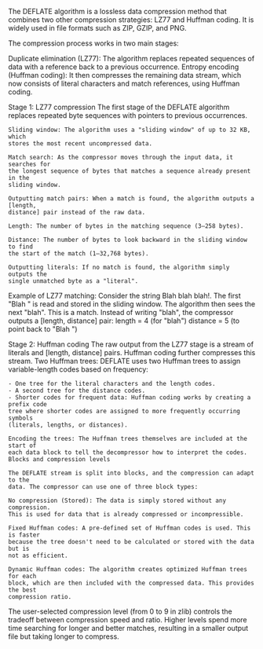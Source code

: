 The DEFLATE algorithm is a lossless data compression method that combines two other compression strategies: LZ77 and Huffman coding. It is widely used in file formats such as ZIP, GZIP, and PNG. 

The compression process works in two main stages: 

Duplicate elimination (LZ77): The algorithm replaces repeated sequences of data with a reference back to a previous occurrence.
Entropy encoding (Huffman coding): It then compresses the remaining data stream, which now consists of literal characters and match references, using Huffman coding. 

Stage 1: LZ77 compression
    The first stage of the DEFLATE algorithm replaces repeated byte sequences with
    pointers to previous occurrences. 

    Sliding window: The algorithm uses a "sliding window" of up to 32 KB, which
    stores the most recent uncompressed data.

    Match search: As the compressor moves through the input data, it searches for
    the longest sequence of bytes that matches a sequence already present in the
    sliding window.

    Outputting match pairs: When a match is found, the algorithm outputs a [length,
    distance] pair instead of the raw data.

    Length: The number of bytes in the matching sequence (3–258 bytes).

    Distance: The number of bytes to look backward in the sliding window to find
    the start of the match (1–32,768 bytes).

    Outputting literals: If no match is found, the algorithm simply outputs the
    single unmatched byte as a "literal". 


Example of LZ77 matching:
Consider the string Blah blah blah!. 
The first "Blah " is read and stored in the sliding window.
The algorithm then sees the next "blah". This is a match.
Instead of writing "blah", the compressor outputs a [length, distance] pair:
length = 4 (for "blah")
distance = 5 (to point back to "Blah ") 

Stage 2: Huffman coding
    The raw output from the LZ77 stage is a stream of literals and [length,
    distance] pairs. Huffman coding further compresses this stream. 
    Two Huffman trees: DEFLATE uses two Huffman trees to assign variable-length
    codes based on frequency:

    - One tree for the literal characters and the length codes.
    - A second tree for the distance codes.
    - Shorter codes for frequent data: Huffman coding works by creating a prefix code
    tree where shorter codes are assigned to more frequently occurring symbols
    (literals, lengths, or distances).

    Encoding the trees: The Huffman trees themselves are included at the start of
    each data block to tell the decompressor how to interpret the codes. 
    Blocks and compression levels

    The DEFLATE stream is split into blocks, and the compression can adapt to the
    data. The compressor can use one of three block types: 

    No compression (Stored): The data is simply stored without any compression.
    This is used for data that is already compressed or incompressible.

    Fixed Huffman codes: A pre-defined set of Huffman codes is used. This is faster
    because the tree doesn't need to be calculated or stored with the data but is
    not as efficient.

    Dynamic Huffman codes: The algorithm creates optimized Huffman trees for each
    block, which are then included with the compressed data. This provides the best
    compression ratio. 

The user-selected compression level (from 0 to 9 in zlib) controls the tradeoff
between compression speed and ratio. Higher levels spend more time searching
for longer and better matches, resulting in a smaller output file but taking
longer to compress. 
